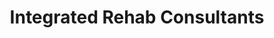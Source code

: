 ---
title: Integrated Rehab Consultants
service: Website Update
year: Oct 2018
description: We worked with Integrated Rehab Consultants to replace their locations page with an interactive map. The goal was to showcase the multiple types of physiatrists they work with as well as make it possible for people to click a state and see the featured doctors there. We added a call to action for those interested in joining.
thumbnail: https://res.cloudinary.com/polymer-digital/image/upload/c_scale,w_1400/v1/pd-website/work/irc/irc1.jpg
order: 4
key_pages: 
  - title: Locations Page
    image: irc/irc1.jpg
  - title: Locations Page - Selected State
    image: irc/irc2.jpg
---